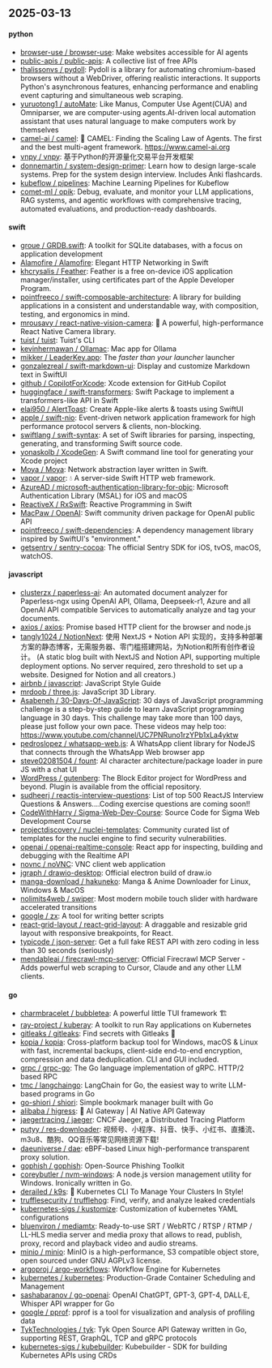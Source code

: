 ## 2025-03-13

#### python
* [browser-use / browser-use](https://github.com/browser-use/browser-use): Make websites accessible for AI agents
* [public-apis / public-apis](https://github.com/public-apis/public-apis): A collective list of free APIs
* [thalissonvs / pydoll](https://github.com/thalissonvs/pydoll): Pydoll is a library for automating chromium-based browsers without a WebDriver, offering realistic interactions. It supports Python's asynchronous features, enhancing performance and enabling event capturing and simultaneous web scraping.
* [yuruotong1 / autoMate](https://github.com/yuruotong1/autoMate): Like Manus, Computer Use Agent(CUA) and Omniparser, we are computer-using agents.AI-driven local automation assistant that uses natural language to make computers work by themselves
* [camel-ai / camel](https://github.com/camel-ai/camel): 🐫 CAMEL: Finding the Scaling Law of Agents. The first and the best multi-agent framework. https://www.camel-ai.org
* [vnpy / vnpy](https://github.com/vnpy/vnpy): 基于Python的开源量化交易平台开发框架
* [donnemartin / system-design-primer](https://github.com/donnemartin/system-design-primer): Learn how to design large-scale systems. Prep for the system design interview. Includes Anki flashcards.
* [kubeflow / pipelines](https://github.com/kubeflow/pipelines): Machine Learning Pipelines for Kubeflow
* [comet-ml / opik](https://github.com/comet-ml/opik): Debug, evaluate, and monitor your LLM applications, RAG systems, and agentic workflows with comprehensive tracing, automated evaluations, and production-ready dashboards.

#### swift
* [groue / GRDB.swift](https://github.com/groue/GRDB.swift): A toolkit for SQLite databases, with a focus on application development
* [Alamofire / Alamofire](https://github.com/Alamofire/Alamofire): Elegant HTTP Networking in Swift
* [khcrysalis / Feather](https://github.com/khcrysalis/Feather): Feather is a free on-device iOS application manager/installer, using certificates part of the Apple Developer Program.
* [pointfreeco / swift-composable-architecture](https://github.com/pointfreeco/swift-composable-architecture): A library for building applications in a consistent and understandable way, with composition, testing, and ergonomics in mind.
* [mrousavy / react-native-vision-camera](https://github.com/mrousavy/react-native-vision-camera): 📸 A powerful, high-performance React Native Camera library.
* [tuist / tuist](https://github.com/tuist/tuist): Tuist's CLI
* [kevinhermawan / Ollamac](https://github.com/kevinhermawan/Ollamac): Mac app for Ollama
* [mikker / LeaderKey.app](https://github.com/mikker/LeaderKey.app): The *faster than your launcher* launcher
* [gonzalezreal / swift-markdown-ui](https://github.com/gonzalezreal/swift-markdown-ui): Display and customize Markdown text in SwiftUI
* [github / CopilotForXcode](https://github.com/github/CopilotForXcode): Xcode extension for GitHub Copilot
* [huggingface / swift-transformers](https://github.com/huggingface/swift-transformers): Swift Package to implement a transformers-like API in Swift
* [elai950 / AlertToast](https://github.com/elai950/AlertToast): Create Apple-like alerts & toasts using SwiftUI
* [apple / swift-nio](https://github.com/apple/swift-nio): Event-driven network application framework for high performance protocol servers & clients, non-blocking.
* [swiftlang / swift-syntax](https://github.com/swiftlang/swift-syntax): A set of Swift libraries for parsing, inspecting, generating, and transforming Swift source code.
* [yonaskolb / XcodeGen](https://github.com/yonaskolb/XcodeGen): A Swift command line tool for generating your Xcode project
* [Moya / Moya](https://github.com/Moya/Moya): Network abstraction layer written in Swift.
* [vapor / vapor](https://github.com/vapor/vapor): 💧 A server-side Swift HTTP web framework.
* [AzureAD / microsoft-authentication-library-for-objc](https://github.com/AzureAD/microsoft-authentication-library-for-objc): Microsoft Authentication Library (MSAL) for iOS and macOS
* [ReactiveX / RxSwift](https://github.com/ReactiveX/RxSwift): Reactive Programming in Swift
* [MacPaw / OpenAI](https://github.com/MacPaw/OpenAI): Swift community driven package for OpenAI public API
* [pointfreeco / swift-dependencies](https://github.com/pointfreeco/swift-dependencies): A dependency management library inspired by SwiftUI's "environment."
* [getsentry / sentry-cocoa](https://github.com/getsentry/sentry-cocoa): The official Sentry SDK for iOS, tvOS, macOS, watchOS.

#### javascript
* [clusterzx / paperless-ai](https://github.com/clusterzx/paperless-ai): An automated document analyzer for Paperless-ngx using OpenAI API, Ollama, Deepseek-r1, Azure and all OpenAI API compatible Services to automatically analyze and tag your documents.
* [axios / axios](https://github.com/axios/axios): Promise based HTTP client for the browser and node.js
* [tangly1024 / NotionNext](https://github.com/tangly1024/NotionNext): 使用 NextJS + Notion API 实现的，支持多种部署方案的静态博客，无需服务器、零门槛搭建网站，为Notion和所有创作者设计。 (A static blog built with NextJS and Notion API, supporting multiple deployment options. No server required, zero threshold to set up a website. Designed for Notion and all creators.)
* [airbnb / javascript](https://github.com/airbnb/javascript): JavaScript Style Guide
* [mrdoob / three.js](https://github.com/mrdoob/three.js): JavaScript 3D Library.
* [Asabeneh / 30-Days-Of-JavaScript](https://github.com/Asabeneh/30-Days-Of-JavaScript): 30 days of JavaScript programming challenge is a step-by-step guide to learn JavaScript programming language in 30 days. This challenge may take more than 100 days, please just follow your own pace. These videos may help too: https://www.youtube.com/channel/UC7PNRuno1rzYPb1xLa4yktw
* [pedroslopez / whatsapp-web.js](https://github.com/pedroslopez/whatsapp-web.js): A WhatsApp client library for NodeJS that connects through the WhatsApp Web browser app
* [steve02081504 / fount](https://github.com/steve02081504/fount): AI character architecture/package loader in pure JS with a chat UI
* [WordPress / gutenberg](https://github.com/WordPress/gutenberg): The Block Editor project for WordPress and beyond. Plugin is available from the official repository.
* [sudheerj / reactjs-interview-questions](https://github.com/sudheerj/reactjs-interview-questions): List of top 500 ReactJS Interview Questions & Answers....Coding exercise questions are coming soon!!
* [CodeWithHarry / Sigma-Web-Dev-Course](https://github.com/CodeWithHarry/Sigma-Web-Dev-Course): Source Code for Sigma Web Development Course
* [projectdiscovery / nuclei-templates](https://github.com/projectdiscovery/nuclei-templates): Community curated list of templates for the nuclei engine to find security vulnerabilities.
* [openai / openai-realtime-console](https://github.com/openai/openai-realtime-console): React app for inspecting, building and debugging with the Realtime API
* [novnc / noVNC](https://github.com/novnc/noVNC): VNC client web application
* [jgraph / drawio-desktop](https://github.com/jgraph/drawio-desktop): Official electron build of draw.io
* [manga-download / hakuneko](https://github.com/manga-download/hakuneko): Manga & Anime Downloader for Linux, Windows & MacOS
* [nolimits4web / swiper](https://github.com/nolimits4web/swiper): Most modern mobile touch slider with hardware accelerated transitions
* [google / zx](https://github.com/google/zx): A tool for writing better scripts
* [react-grid-layout / react-grid-layout](https://github.com/react-grid-layout/react-grid-layout): A draggable and resizable grid layout with responsive breakpoints, for React.
* [typicode / json-server](https://github.com/typicode/json-server): Get a full fake REST API with zero coding in less than 30 seconds (seriously)
* [mendableai / firecrawl-mcp-server](https://github.com/mendableai/firecrawl-mcp-server): Official Firecrawl MCP Server - Adds powerful web scraping to Cursor, Claude and any other LLM clients.

#### go
* [charmbracelet / bubbletea](https://github.com/charmbracelet/bubbletea): A powerful little TUI framework 🏗
* [ray-project / kuberay](https://github.com/ray-project/kuberay): A toolkit to run Ray applications on Kubernetes
* [gitleaks / gitleaks](https://github.com/gitleaks/gitleaks): Find secrets with Gitleaks 🔑
* [kopia / kopia](https://github.com/kopia/kopia): Cross-platform backup tool for Windows, macOS & Linux with fast, incremental backups, client-side end-to-end encryption, compression and data deduplication. CLI and GUI included.
* [grpc / grpc-go](https://github.com/grpc/grpc-go): The Go language implementation of gRPC. HTTP/2 based RPC
* [tmc / langchaingo](https://github.com/tmc/langchaingo): LangChain for Go, the easiest way to write LLM-based programs in Go
* [go-shiori / shiori](https://github.com/go-shiori/shiori): Simple bookmark manager built with Go
* [alibaba / higress](https://github.com/alibaba/higress): 🤖 AI Gateway | AI Native API Gateway
* [jaegertracing / jaeger](https://github.com/jaegertracing/jaeger): CNCF Jaeger, a Distributed Tracing Platform
* [putyy / res-downloader](https://github.com/putyy/res-downloader): 视频号、小程序、抖音、快手、小红书、直播流、m3u8、酷狗、QQ音乐等常见网络资源下载!
* [daeuniverse / dae](https://github.com/daeuniverse/dae): eBPF-based Linux high-performance transparent proxy solution.
* [gophish / gophish](https://github.com/gophish/gophish): Open-Source Phishing Toolkit
* [coreybutler / nvm-windows](https://github.com/coreybutler/nvm-windows): A node.js version management utility for Windows. Ironically written in Go.
* [derailed / k9s](https://github.com/derailed/k9s): 🐶 Kubernetes CLI To Manage Your Clusters In Style!
* [trufflesecurity / trufflehog](https://github.com/trufflesecurity/trufflehog): Find, verify, and analyze leaked credentials
* [kubernetes-sigs / kustomize](https://github.com/kubernetes-sigs/kustomize): Customization of kubernetes YAML configurations
* [bluenviron / mediamtx](https://github.com/bluenviron/mediamtx): Ready-to-use SRT / WebRTC / RTSP / RTMP / LL-HLS media server and media proxy that allows to read, publish, proxy, record and playback video and audio streams.
* [minio / minio](https://github.com/minio/minio): MinIO is a high-performance, S3 compatible object store, open sourced under GNU AGPLv3 license.
* [argoproj / argo-workflows](https://github.com/argoproj/argo-workflows): Workflow Engine for Kubernetes
* [kubernetes / kubernetes](https://github.com/kubernetes/kubernetes): Production-Grade Container Scheduling and Management
* [sashabaranov / go-openai](https://github.com/sashabaranov/go-openai): OpenAI ChatGPT, GPT-3, GPT-4, DALL·E, Whisper API wrapper for Go
* [google / pprof](https://github.com/google/pprof): pprof is a tool for visualization and analysis of profiling data
* [TykTechnologies / tyk](https://github.com/TykTechnologies/tyk): Tyk Open Source API Gateway written in Go, supporting REST, GraphQL, TCP and gRPC protocols
* [kubernetes-sigs / kubebuilder](https://github.com/kubernetes-sigs/kubebuilder): Kubebuilder - SDK for building Kubernetes APIs using CRDs
